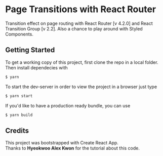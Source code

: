 # Page Transitions with React Router
Transition effect on page routing with React Router [v 4.2.0] and React Transition Group [v 2.2]. Also a chance to play around with Styled Components.  

## Getting Started
To get a working copy of this project, first clone the repo in a local folder. Then install dependecies with 

```bash
$ yarn
```

To start the dev-server in order to view the project in a browser  just type 

```bash
$ yarn start
```

If you'd like to have a production ready bundle, you can use 

```bash
$ yarn build
```

## Credits
This project was bootstrapped with Create React App.  
Thanks to **Hyeokwoo Alex Kwon** for the tutorial about this code.